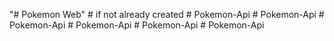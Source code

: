 "# Pokemon Web"    # if not already created
#   P o k e m o n - A p i  
 #   P o k e m o n - A p i  
 #   P o k e m o n - A p i  
 #   P o k e m o n - A p i  
 #   P o k e m o n - A p i  
 #   P o k e m o n - A p i  
 